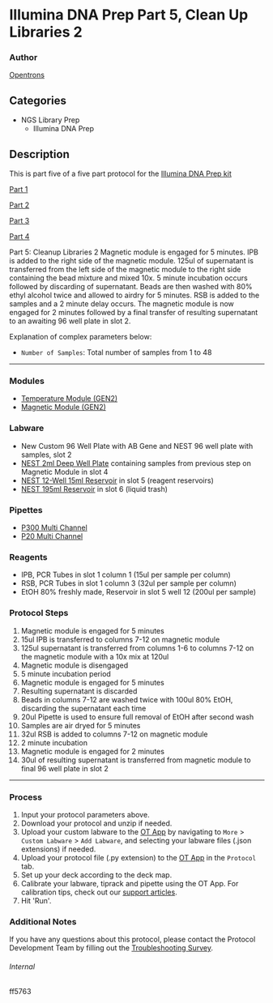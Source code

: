 # Illumina DNA Prep Part 5, Clean Up Libraries 2

### Author
[Opentrons](https://opentrons.com/)

## Categories
* NGS Library Prep
    * Illumina DNA Prep

## Description
This is part five of a five part protocol for the [Illumina DNA Prep kit](https://www.illumina.com/products/by-type/sequencing-kits/library-prep-kits/nextera-dna-flex.html)

[Part 1](https://develop.protocols.opentrons.com/protocol/ff5763)

[Part 2](https://develop.protocols.opentrons.com/protocol/ff5763_part2)

[Part 3](https://develop.protocols.opentrons.com/protocol/ff5763_part3)

[Part 4](https://develop.protocols.opentrons.com/protocol/ff5763_part4)

Part 5: Cleanup Libraries 2
Magnetic module is engaged for 5 minutes. IPB is added to the right side of the magnetic module. 125ul of supernatant is transferred from the left side of the magnetic module to the right side containing the bead mixture and mixed 10x. 5 minute incubation occurs followed by discarding of supernatant. Beads are then washed with 80% ethyl alcohol twice and allowed to airdry for 5 minutes. RSB is added to the samples and a 2 minute delay occurs. The magnetic module is now engaged for 2 minutes followed by a final transfer of resulting supernatant to an awaiting 96 well plate in slot 2.

Explanation of complex parameters below:
* `Number of Samples`: Total number of samples from 1 to 48

---

### Modules
* [Temperature Module (GEN2)](https://shop.opentrons.com/collections/hardware-modules/products/tempdeck)
* [Magnetic Module (GEN2)](https://shop.opentrons.com/collections/hardware-modules/products/magdeck)

### Labware
* New Custom 96 Well Plate with AB Gene and NEST 96 well plate with samples, slot 2
* [NEST 2ml Deep Well Plate](https://shop.opentrons.com/nest-2-ml-96-well-deep-well-plate-v-bottom/) containing samples from previous step on Magnetic Module in slot 4
* [NEST 12-Well 15ml Reservoir](https://shop.opentrons.com/nest-12-well-reservoirs-15-ml/) in slot 5 (reagent reservoirs)
* [NEST 195ml Reservoir](https://shop.opentrons.com/nest-1-well-reservoirs-195-ml/) in slot 6 (liquid trash)


### Pipettes
* [P300 Multi Channel](https://shop.opentrons.com/8-channel-electronic-pipette/)
* [P20 Multi Channel](https://shop.opentrons.com/8-channel-electronic-pipette/)

### Reagents
* IPB, PCR Tubes in slot 1 column 1 (15ul per sample per column)
* RSB, PCR Tubes in slot 1 column 3 (32ul per sample per column)
* EtOH 80% freshly made, Reservoir in slot 5 well 12 (200ul per sample)

### Protocol Steps
1. Magnetic module is engaged for 5 minutes
2. 15ul IPB is transferred to columns 7-12 on magnetic module
3. 125ul supernatant is transferred from columns 1-6 to columns 7-12 on the magnetic module with a 10x mix at 120ul
4. Magnetic module is disengaged
5. 5 minute incubation period
6. Magnetic module is engaged for 5 minutes
7. Resulting supernatant is discarded
8. Beads in columns 7-12 are washed twice with 100ul 80% EtOH, discarding the supernatant each time
9. 20ul Pipette is used to ensure full removal of EtOH after second wash
10. Samples are air dryed for 5 minutes
11. 32ul RSB is added to columns 7-12 on magnetic module
12. 2 minute incubation
13. Magnetic module is engaged for 2 minutes
14. 30ul of resulting supernatant is transferred from magnetic module to final 96 well plate in slot 2
---

### Process
1. Input your protocol parameters above.
2. Download your protocol and unzip if needed.
3. Upload your custom labware to the [OT App](https://opentrons.com/ot-app) by navigating to `More` > `Custom Labware` > `Add Labware`, and selecting your labware files (.json extensions) if needed.
4. Upload your protocol file (.py extension) to the [OT App](https://opentrons.com/ot-app) in the `Protocol` tab.
5. Set up your deck according to the deck map.
6. Calibrate your labware, tiprack and pipette using the OT App. For calibration tips, check out our [support articles](https://support.opentrons.com/en/collections/1559720-guide-for-getting-started-with-the-ot-2).
7. Hit 'Run'.

### Additional Notes
If you have any questions about this protocol, please contact the Protocol Development Team by filling out the [Troubleshooting Survey](https://protocol-troubleshooting.paperform.co/).

###### Internal
ff5763
